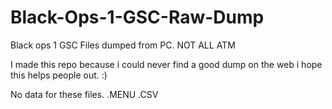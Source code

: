 # Black-Ops-1-GSC-Raw-Dump
Black ops 1 GSC Files dumped from PC. NOT ALL ATM

I made this repo because i could never find a good dump on the web i hope this helps people out. :)

No data for these files.
.MENU
.CSV
